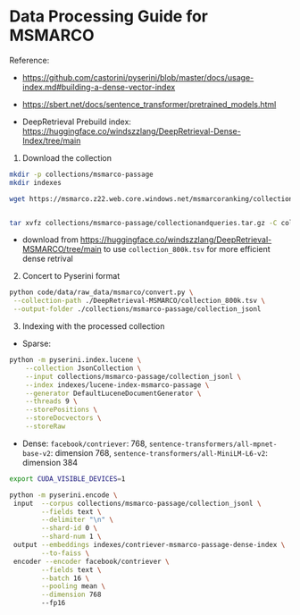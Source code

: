 # Data Processing Guide for MSMARCO

Reference:
* https://github.com/castorini/pyserini/blob/master/docs/usage-index.md#building-a-dense-vector-index
* https://sbert.net/docs/sentence_transformer/pretrained_models.html


* DeepRetrieval Prebuild index: https://huggingface.co/windszzlang/DeepRetrieval-Dense-Index/tree/main


1. Download the collection
```bash
mkdir -p collections/msmarco-passage
mkdir indexes

wget https://msmarco.z22.web.core.windows.net/msmarcoranking/collectionandqueries.tar.gz -P collections/msmarco-passage


tar xvfz collections/msmarco-passage/collectionandqueries.tar.gz -C collections/msmarco-passage
```

* download from https://huggingface.co/windszzlang/DeepRetrieval-MSMARCO/tree/main to use `collection_800k.tsv` for more efficient dense retrival

2. Concert to Pyserini format
```bash
python code/data/raw_data/msmarco/convert.py \
 --collection-path ./DeepRetrieval-MSMARCO/collection_800k.tsv \
 --output-folder ./collections/msmarco-passage/collection_jsonl
```


3. Indexing with the processed collection

* Sparse:

```bash
python -m pyserini.index.lucene \
    --collection JsonCollection \
    --input collections/msmarco-passage/collection_jsonl \
    --index indexes/lucene-index-msmarco-passage \
    --generator DefaultLuceneDocumentGenerator \
    --threads 9 \
    --storePositions \
    --storeDocvectors \
    --storeRaw
```

* Dense: `facebook/contriever`: 768, `sentence-transformers/all-mpnet-base-v2`: dimension 768, `sentence-transformers/all-MiniLM-L6-v2`: dimension 384

```bash
export CUDA_VISIBLE_DEVICES=1

python -m pyserini.encode \
 input  --corpus collections/msmarco-passage/collection_jsonl \
        --fields text \
        --delimiter "\n" \
        --shard-id 0 \
        --shard-num 1 \
 output --embeddings indexes/contriever-msmarco-passage-dense-index \
        --to-faiss \
 encoder --encoder facebook/contriever \
        --fields text \
        --batch 16 \
        --pooling mean \
        --dimension 768
        --fp16
```
